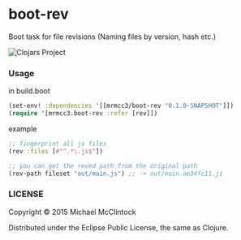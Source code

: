 # boot-rev

Boot task for file revisions (Naming files by version, hash etc.)

![Clojars Project](http://clojars.org/mrmcc3/boot-rev/latest-version.svg)

### Usage

in build.boot
```clj
(set-env! :dependencies '[[mrmcc3/boot-rev "0.1.0-SNAPSHOT"]])
(require '[mrmcc3.boot-rev :refer [rev]])

```

example

```clj
;; fingerprint all js files
(rev :files [#"^.*\.js$"])

;; you can get the reved path from the original path
(rev-path fileset "out/main.js") ;; -> out/main.ae34fc11.js
```

### LICENSE

Copyright © 2015 Michael McClintock

Distributed under the Eclipse Public License, the same as Clojure.

